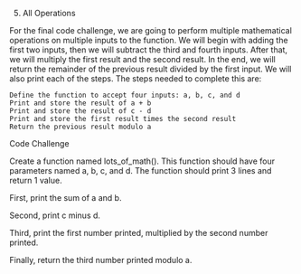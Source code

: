 5. All Operations

For the final code challenge, we are going to perform multiple mathematical operations on multiple inputs to the function. We will begin with adding the first two inputs, then we will subtract the third and fourth inputs. After that, we will multiply the first result and the second result. In the end, we will return the remainder of the previous result divided by the first input. We will also print each of the steps. The steps needed to complete this are:

    Define the function to accept four inputs: a, b, c, and d
    Print and store the result of a + b
    Print and store the result of c - d
    Print and store the first result times the second result
    Return the previous result modulo a

Code Challenge

Create a function named lots_of_math(). This function should have four parameters named a, b, c, and d. The function should print 3 lines and return 1 value.

First, print the sum of a and b.

Second, print c minus d.

Third, print the first number printed, multiplied by the second number printed.

Finally, return the third number printed modulo a.